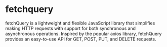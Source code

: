 # fetchquery
fetchQuery is a lightweight and flexible JavaScript library that simplifies making HTTP requests with support for both synchronous and asynchronous operations. Inspired by the popular axios library, fetchQuery provides an easy-to-use API for GET, POST, PUT, and DELETE requests.
